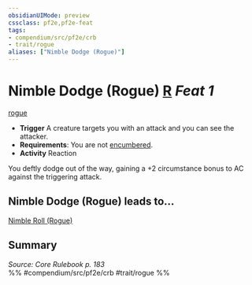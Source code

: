 ```yaml
---
obsidianUIMode: preview
cssclass: pf2e,pf2e-feat
tags:
- compendium/src/pf2e/crb
- trait/rogue
aliases: ["Nimble Dodge (Rogue)"]
---
```

# Nimble Dodge (Rogue)  [R](rules/core-rulebook/chapter-9-playing-the-game.md#Actions "Reaction") *Feat 1*  
[rogue](rules/traits/rogue.md "Rogue Class Trait")  

- **Trigger** A creature targets you with an attack and you can see the attacker.
- **Requirements**: You are not [encumbered](rules/conditions.md#Encumbered).
- **Activity** Reaction

You deftly dodge out of the way, gaining a +2 circumstance bonus to AC against the triggering attack.

## Nimble Dodge (Rogue) leads to...

[Nimble Roll (Rogue)](compendium/feats/nimble-roll-rogue.md)

## Summary

*Source: Core Rulebook p. 183*  
%% #compendium/src/pf2e/crb #trait/rogue %%